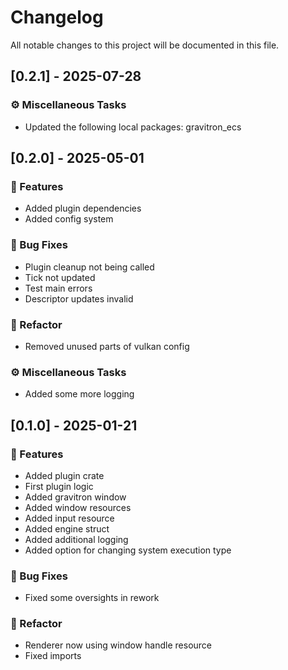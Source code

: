 # Changelog

All notable changes to this project will be documented in this file.

## [0.2.1] - 2025-07-28

### ⚙️ Miscellaneous Tasks

- Updated the following local packages: gravitron_ecs


## [0.2.0] - 2025-05-01

### 🚀 Features

- Added plugin dependencies
- Added config system

### 🐛 Bug Fixes

- Plugin cleanup not being called
- Tick not updated
- Test main errors
- Descriptor updates invalid

### 🚜 Refactor

- Removed unused parts of vulkan config

### ⚙️ Miscellaneous Tasks

- Added some more logging


## [0.1.0] - 2025-01-21

### 🚀 Features

- Added plugin crate
- First plugin logic
- Added gravitron window
- Added window resources
- Added input resource
- Added engine struct
- Added additional logging
- Added option for changing system execution type

### 🐛 Bug Fixes

- Fixed some oversights in rework

### 🚜 Refactor

- Renderer now using window handle resource
- Fixed imports


